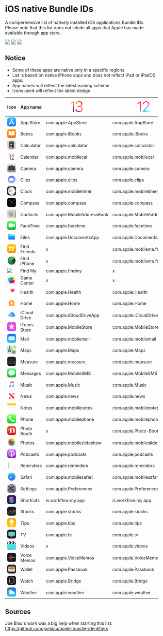 # iOS native Bundle IDs
A comperhensive list of natively installed iOS applications Bundle IDs. Please note that this list does not iclude all apps that Apple has made available through app store. 
<p align="left">
  <img src="https://img.shields.io/badge/Operating%20System-iOS-blue.svg"/>
  <img src="https://img.shields.io/badge/-Bundle%20Identifiers-blue.svg"/>
  <img src="https://img.shields.io/github/license/joeblau/apple-bundle-identifiers.svg"/>
</p>

## Notice
* Some of these apps are native only in a specific regions. 
* List is based on native iPhone apps and does not reflect iPad or iPadOS apps.
* App names will reflect the latest naming scheme.
* Icons used will reflect the latest design.

| Icon | App name | <img src="img/ios-13-96x96_2x.png" width="52"/> | <img src="img/ios-12-96x96_2x.png" width="52"/> | <img src="img/ios11_icon_large_2x.png" width="52"/> | <img src="img/ios10_icon_large_2x.jpg" width="52"/> | <img src="img/ios-9-96x96_2x.png" width="52"/> | <img src="img/ios-8-96x96_2x.png" width="52"/> | <img src="img/ios-7-96x96_2x.png" width="52"/> | <img src="img/ios-6-96x96_2x.png" width="52"/> | <img src="img/ios-5-96x96_2x.png" width="52"/> | <img src="img/ios-4-96x96_2x.png" width="52"/> | iOS 3 | iOS 2 | iOS 1 |
|--------------|-----------------------------|-----------------------------|-----------------------------|-----------------------------|-----------------------------|----------------------|----------------------|----------------------|-----------------------------|-------|-------|-------|-------|-------|
| <img src="img/icon_app_store_large_2x.png" width="52"/> | App Store | com.apple.AppStore | com.apple.AppStore | com.apple.AppStore | com.apple.AppStore | com.apple.AppStore | com.apple.AppStore | com.apple.AppStore | com.apple.AppStore | com.apple.AppStore |  |  |  |  |
| <img src="img/icon_ibooks_large_2x.png" width="52"/> | Books | com.apple.iBooks | com.apple.iBooks | com.apple.iBooks | com.apple.ibooks | com.apple.iBooks |  |  |  |  |  |  |  |  |
| <img src="img/icon_calculator_large_2x.png" width="52"/> | Calculator | com.apple.calculator | com.apple.calculator | com.apple.calculator | com.apple.calculator | com.apple.calculator | com.apple.calculator | com.apple.calculator |  |  |  |  |  |  |
| <img src="img/icon_calendar_large_2x.png" width="52"/> | Calendar | com.apple.mobilecal | com.apple.mobilecal | com.apple.mobilecal | com.apple.mobilecal | com.apple.mobilecal | com.apple.mobilecal | com.apple.mobilecal | com.apple.mobilecal | com.apple.mobilecal |  |  |  |  |
| <img src="img/icon_camera_large_2x.png" width="52"/> | Camera | com.apple.camera | com.apple.camera | com.apple.camera | com.apple.camera | com.apple.camera | com.apple.camera | com.apple.camera | com.apple.camera | com.apple.camera |  |  |  |  |
| <img src="img/icon_clips_large_2x.png" width="52"/> | Clips | com.apple.clips | com.apple.clips | x | x | x | x | x | x | x | x | x | x | x |
| <img src="img/icon_clock_large_2x.png" width="52"/> | Clock | com.apple.mobiletimer | com.apple.mobiletimer | com.apple.mobiletimer | com.apple.mobiletimer | com.apple.mobiletimer | com.apple.mobiletimer | com.apple.mobiletimer | com.apple.mobiletimer | com.apple.mobiletimer |  |  |  |  |
| <img src="img/icon_compass_large_2x.png" width="52"/> | Compass | com.apple.compass | com.apple.compass | com.apple.compass | com.apple.compass | com.apple.compass |  |  |  |  |  |  |  |  |
| <img src="img/icon_contacts_large_2x.png" width="52"/> | Contacts | com.apple.MobileAddressBook | com.apple.MobileAddressBook | com.apple.MobileAddressBook | com.apple.MobileAddressBook | com.apple.MobileAddressBook | com.apple.MobileAddressBook | com.apple.MobileAddressBook | com.apple.MobileAddressBook | com.apple.MobileAddressBook |  |  |  |  |
| <img src="img/icon_facetime_large_2x.png" width="52"/> | FaceTime | com.apple.facetime | com.apple.facetime | com.apple.facetime | com.apple.facetime | com.apple.facetime |  |  |  |  |  |  |  |  |
| <img src="img/icon_files_large_2x.png" width="52"/> | Files | com.apple.DocumentsApp | com.apple.DocumentsApp | com.apple.DocumentsApp | x | x | x | x | x | x | x | x | x | x |
| <img src="img/icon_find_my_friends_large_2x.png" width="52"/> | Find Friends | x | com.apple.mobileme.fmf1 | com.apple.mobileme.fmf1 | com.apple.mobileme.fmf1 | com.apple.mobileme.fmf1 |  |  |  |  |  |  |  |  |
| <img src="img/icon_find_my_phone_large_2x.png" width="52"/> | Find iPhone | x | com.apple.mobileme.fmip1 | com.apple.mobileme.fmip1 | com.apple.mobileme.fmip1 | com.apple.mobileme.fmip1 |  |  |  |  |  |  |  |  |
| <img src="img/icon_find_my_large_2x.png" width="52"/> | Find My | com.apple.findmy | x | x | x | x | x | x | x | x | x | x | x | x |
| <img src="img/icon_gamecenter_large_2x.jpg" width="52"/> | Game Center | x | x | x | x | com.apple.gamecenter | com.apple.gamecenter | com.apple.gamecenter | com.apple.gamecenter | com.apple.gamecenter |  |  |  |  |
| <img src="img/icon_health_large_2x.png" width="52"/> | Health | com.apple.Health | com.apple.Health | com.apple.health | com.apple.health | com.apple.Health |  |  |  |  |  |  |  |  |
| <img src="img/icon_homekit_large_2x.png" width="52"/> | Home | com.apple.Home | com.apple.Home | com.apple.Home | com.apple.home | x |  |  |  |  |  |  |  |  |
| <img src="img/icon_icloud_drive_large_2x.png" width="52"/> | iCloud Drive | com.apple.iCloudDriveApp | com.apple.iCloudDriveApp | com.apple.iclouddriveapp | com.apple.iclouddriveapp | x |  |  |  |  |  |  |  |  |
| <img src="img/icon_itunes_store_large_2x.png" width="52"/> | iTunes Store | com.apple.MobileStore | com.apple.MobileStore | com.apple.MobileStore | com.apple.mobilestore | com.apple.MobileStore |  |  |  |  |  |  |  |  |
| <img src="img/icon_mail_large_2x.png" width="52"/> | Mail | com.apple.mobilemail | com.apple.mobilemail | com.apple.mobilemail | com.apple.mobilemail | com.apple.mobilemail | com.apple.mobilemail | com.apple.mobilemail | com.apple.mobilemail | com.apple.mobilemail |  |  |  |  |
| <img src="img/icon_maps_large_2x.png" width="52"/> | Maps | com.apple.Maps | com.apple.Maps | com.apple.Maps | com.apple.Maps | com.apple.Maps | com.apple.Maps | com.apple.Maps |  |  |  |  |  |  |
| <img src="img/icon_measure_large_2x.png" width="52"/> | Measure | com.apple.measure | com.apple.measure | x | x | x | x | x | x | x | x | x | x | x |
| <img src="img/icon_messages_large_2x.png" width="52"/> | Messages | com.apple.MobileSMS | com.apple.MobileSMS | com.apple.MobileSMS | com.apple.MobileSMS | com.apple.MobileSMS |  |  |  |  |  |  |  |  |
| <img src="img/icon_music_large_2x.png" width="52"/> | Music | com.apple.Music | com.apple.Music | com.apple.Music | com.apple.Music | com.apple.Music |  |  |  | com.apple.mobileipod |  |  |  |  |
| <img src="img/icon_news_large_2x.png" width="52"/> | News | com.apple.news | com.apple.news | com.apple.news | com.apple.news | com.apple.news |  |  |  |  |  |  |  |  |
| <img src="img/icon_notes_large_2x.png" width="52"/> | Notes | com.apple.mobilenotes | com.apple.mobilenotes | com.apple.mobilenotes | com.apple.mobilenotes | com.apple.mobilenotes | com.apple.mobilenotes | com.apple.mobilenotes |  |  |  |  |  |  |
| <img src="img/icon_phone_large_2x.png" width="52"/> | Phone | com.apple.mobilephone | com.apple.mobilephone | com.apple.mobilephone | com.apple.mobilephone | com.apple.mobilephone |  |  |  |  |  |  |  |  |
| <img src="img/icon_photo-booth_large_2x.jpg" width="52"/> | Photo Booth | x | com.apple.Photo-Booth | com.apple.Photo-Booth | x | x | x | x | x | x | x | x | x | x |
| <img src="img/icon_photos_large_2x.png" width="52"/> | Photos | com.apple.mobileslideshow | com.apple.mobileslideshow | com.apple.mobileslideshow | com.apple.mobileslideshow | com.apple.mobileslideshow | com.apple.mobileslideshow | com.apple.mobileslideshow | com.apple.mobileslideshow | com.apple.mobileslideshow |  |  |  |  |
| <img src="img/icon_podcasts_large_2x.png" width="52"/> | Podcasts | com.apple.podcasts | com.apple.podcasts | com.apple.podcasts | com.apple.podcasts | com.apple.podcasts |  |  |  |  |  |  |  |  |
| <img src="img/icon_reminders_large_2x.png" width="52"/> | Reminders | com.apple.reminders | com.apple.reminders | com.apple.reminders | com.apple.reminders | com.apple.reminders | com.apple.reminders | com.apple.reminders |  |  |  |  |  |  |
| <img src="img/icon_safari_large_2x.png" width="52"/> | Safari | com.apple.mobilesafari | com.apple.mobilesafari | com.apple.mobilesafari | com.apple.mobilesafari | com.apple.mobilesafari | com.apple.mobilesafari | com.apple.mobilesafari | com.apple.mobilesafari | com.apple.mobilesafari |  |  |  |  |
| <img src="img/icon_settings_large_2x.png" width="52"/> | Settings | com.apple.Preferences | com.apple.Preferences | com.apple.Preferences | com.apple.Preferences | com.apple.Preferences | com.apple.Preferences | com.apple.Preferences | com.apple.Preferences | com.apple.Preferences |  |  |  |  |
| <img src="img/icon_shortcuts_large_2x.png" width="52"/> | Shortcuts | is.workflow.my.app | is.workflow.my.app | x | x | x | x | x | x | x | x | x | x | x |
| <img src="img/icon_stocks_large_2x.png" width="52"/> | Stocks | com.apple.stocks | com.apple.stocks | com.apple.stocks | com.apple.stocks | com.apple.stocks |  |  |  |  |  |  |  |  |
| <img src="img/icon_tips_large_2x.png" width="52"/> | Tips | com.apple.tips | com.apple.tips | com.apple.tips | com.apple.tips | com.apple.tips |  |  |  |  |  |  |  |  |
| <img src="img/icon_tv_large_2x.png" width="52"/> | TV | com.apple.tv | com.apple.tv | com.apple.tv | com.apple.tv |  |  |  |  |  |  |  |  |  |
| <img src="img/icon_videos_large_2x.jpg" width="52"/> | Videos | x | com.apple.videos | com.apple.videos | com.apple.videos | com.apple.videos | com.apple.videos | com.apple.videos |  |  |  |  |  |  |
| <img src="img/icon_voicememo_large_2x.png" width="52"/> | Voice Memos | com.apple.VoiceMemos | com.apple.VoiceMemos | com.apple.voicememos | com.apple.voicememos | com.apple.VoiceMemos |  |  |  |  |  |  |  |  |
| <img src="img/icon_wallet_large_2x.png" width="52"/> | Wallet | com.apple.Passbook | com.apple.Passbook | com.apple.passbook | com.apple.passbook | com.apple.Passbook | com.apple.Passbook | com.apple.Passbook |  |  |  |  |  |  |
| <img src="img/icon_applewatch_large_2x.png" width="52"/> | Watch | com.apple.Bridge | com.apple.Bridge | com.apple.bridge | com.apple.bridge | com.apple.Bridge |  |  |  |  |  |  |  |  |
| <img src="img/icon_weather_large_2x.png" width="52"/> | Weather | com.apple.weather | com.apple.weather | com.apple.weather | com.apple.weather | com.apple.weather |  |  |  |  |  |  |  |  |

## Sources
Joe Blau's work was a big help when starting this list: https://github.com/joeblau/apple-bundle-identifiers
